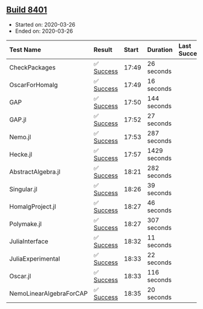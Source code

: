 ## [Build 8401](https://oscarci.mathematik.uni-kl.de/job/oscar/8401/)

* Started on: 2020-03-26
* Ended on: 2020-03-26

| Test Name    | Result | Start | Duration | Last Success | First Failure |
|:-------------|:-------|:------|:---------|:-------------|:--------------|
| CheckPackages | ✅ [Success](https://oscarci.mathematik.uni-kl.de/job/oscar/8401/artifact/logs/build-8401/CheckPackages.log) | 17:49 | 26 seconds |  |  |
| OscarForHomalg | ✅ [Success](https://oscarci.mathematik.uni-kl.de/job/oscar/8401/artifact/logs/build-8401/OscarForHomalg.log) | 17:49 | 16 seconds |  |  |
| GAP | ✅ [Success](https://oscarci.mathematik.uni-kl.de/job/oscar/8401/artifact/logs/build-8401/GAP.log) | 17:50 | 144 seconds |  |  |
| GAP.jl | ✅ [Success](https://oscarci.mathematik.uni-kl.de/job/oscar/8401/artifact/logs/build-8401/GAP.jl.log) | 17:52 | 27 seconds |  |  |
| Nemo.jl | ✅ [Success](https://oscarci.mathematik.uni-kl.de/job/oscar/8401/artifact/logs/build-8401/Nemo.jl.log) | 17:53 | 287 seconds |  |  |
| Hecke.jl | ✅ [Success](https://oscarci.mathematik.uni-kl.de/job/oscar/8401/artifact/logs/build-8401/Hecke.jl.log) | 17:57 | 1429 seconds |  |  |
| AbstractAlgebra.jl | ✅ [Success](https://oscarci.mathematik.uni-kl.de/job/oscar/8401/artifact/logs/build-8401/AbstractAlgebra.jl.log) | 18:21 | 282 seconds |  |  |
| Singular.jl | ✅ [Success](https://oscarci.mathematik.uni-kl.de/job/oscar/8401/artifact/logs/build-8401/Singular.jl.log) | 18:26 | 39 seconds |  |  |
| HomalgProject.jl | ✅ [Success](https://oscarci.mathematik.uni-kl.de/job/oscar/8401/artifact/logs/build-8401/HomalgProject.jl.log) | 18:27 | 46 seconds |  |  |
| Polymake.jl | ✅ [Success](https://oscarci.mathematik.uni-kl.de/job/oscar/8401/artifact/logs/build-8401/Polymake.jl.log) | 18:27 | 307 seconds |  |  |
| JuliaInterface | ✅ [Success](https://oscarci.mathematik.uni-kl.de/job/oscar/8401/artifact/logs/build-8401/JuliaInterface.log) | 18:32 | 11 seconds |  |  |
| JuliaExperimental | ✅ [Success](https://oscarci.mathematik.uni-kl.de/job/oscar/8401/artifact/logs/build-8401/JuliaExperimental.log) | 18:33 | 22 seconds |  |  |
| Oscar.jl | ✅ [Success](https://oscarci.mathematik.uni-kl.de/job/oscar/8401/artifact/logs/build-8401/Oscar.jl.log) | 18:33 | 116 seconds |  |  |
| NemoLinearAlgebraForCAP | ✅ [Success](https://oscarci.mathematik.uni-kl.de/job/oscar/8401/artifact/logs/build-8401/NemoLinearAlgebraForCAP.log) | 18:35 | 20 seconds |  |  |
